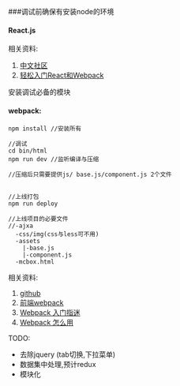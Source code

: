 ###调试前确保有安装node的环境

#### React.js

相关资料:

1. [中文社区](http://reactjs.cn/)
2. [轻松入门React和Webpack](http://www.tuicool.com/articles/BrAVv2y)

安装调试必备的模块

#### webpack:
    npm install //安装所有

	//调试
	cd bin/html
	npm run dev //监听编译与压缩

	//压缩后只需要提供js/ base.js/component.js 2个文件


    //上线打包
    npm run deploy

	//上线项目的必要文件
	//-ajxa
	  -css/img(css与less可不用)
	  -assets
	    |-base.js
	    |-component.js
	  -mcbox.html
相关资料:

1. [github](https://github.com/webpack/webpack)
2. [前端webpack](http://itanguo.cn/?p=195)
3. [Webpack 入门指迷](http://segmentfault.com/a/1190000002551952)
4. [Webpack 怎么用](http://segmentfault.com/a/1190000002552008)


TODO:
* 去除jquery (tab切换,下拉菜单)
* 数据集中处理,预计redux
* 模块化